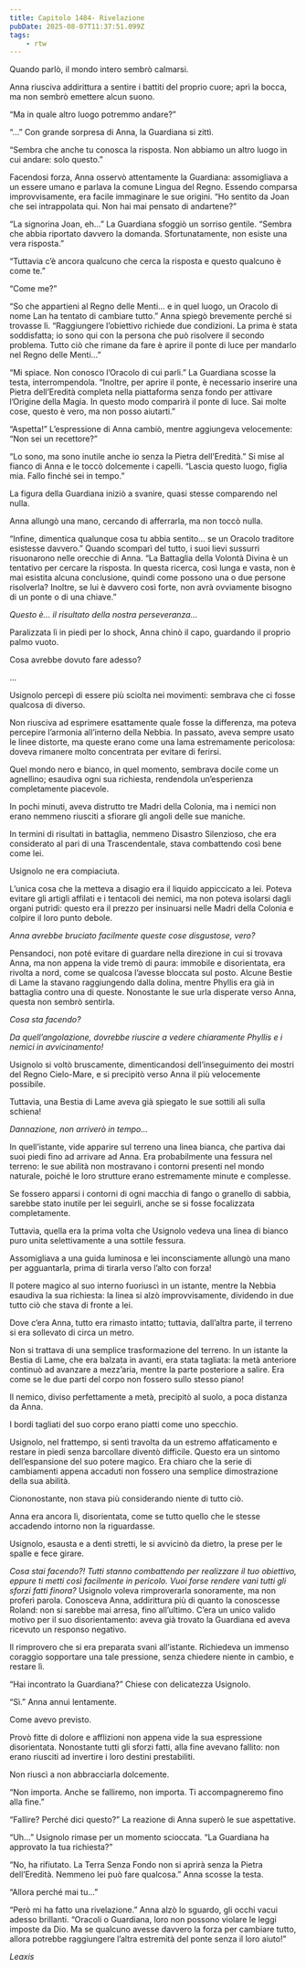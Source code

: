 ```yaml
---
title: Capitolo 1484- Rivelazione
pubDate: 2025-08-07T11:37:51.099Z
tags:
    - rtw
---
```



Quando parlò, il mondo intero sembrò calmarsi.


Anna riusciva addirittura a sentire i battiti del proprio cuore; aprì la bocca, ma non sembrò emettere alcun suono.


“Ma in quale altro luogo potremmo andare?”


“…” Con grande sorpresa di Anna, la Guardiana si zittì.


“Sembra che anche tu conosca la risposta. Non abbiamo un altro luogo in cui andare: solo questo.”


Facendosi forza, Anna osservò attentamente la Guardiana: assomigliava a un essere umano e parlava la comune Lingua del Regno. Essendo comparsa improvvisamente, era facile immaginare le sue origini. “Ho sentito da Joan che sei intrappolata qui. Non hai mai pensato di andartene?”


“La signorina Joan, eh…” La Guardiana sfoggiò un sorriso gentile. “Sembra che abbia riportato davvero la domanda. Sfortunatamente, non esiste una vera risposta.”


“Tuttavia c’è ancora qualcuno che cerca la risposta e questo qualcuno è come te.”


“Come me?”


“So che appartieni al Regno delle Menti… e in quel luogo, un Oracolo di nome Lan ha tentato di cambiare tutto.” Anna spiegò brevemente perché si trovasse lì. “Raggiungere l’obiettivo richiede due condizioni. La prima è stata soddisfatta; io sono qui con la persona che può risolvere il secondo problema. Tutto ciò che rimane da fare è aprire il ponte di luce per mandarlo nel Regno delle Menti…”


“Mi spiace. Non conosco l’Oracolo di cui parli.” La Guardiana scosse la testa, interrompendola. “Inoltre, per aprire il ponte, è necessario inserire una Pietra dell’Eredità completa nella piattaforma senza fondo per attivare l’Origine della Magia. In questo modo comparirà il ponte di luce. Sai molte cose, questo è vero, ma non posso aiutarti.”


“Aspetta!” L’espressione di Anna cambiò, mentre aggiungeva velocemente: “Non sei un recettore?”


“Lo sono, ma sono inutile anche io senza la Pietra dell’Eredità.” Si mise al fianco di Anna e le toccò dolcemente i capelli. “Lascia questo luogo, figlia mia. Fallo finché sei in tempo.”


La figura della Guardiana iniziò a svanire, quasi stesse comparendo nel nulla.


Anna allungò una mano, cercando di afferrarla, ma non toccò nulla.


“Infine, dimentica qualunque cosa tu abbia sentito… se un Oracolo traditore esistesse davvero.” Quando scomparì del tutto, i suoi lievi sussurri risuonarono nelle orecchie di Anna. “La Battaglia della Volontà Divina è un tentativo per cercare la risposta. In questa ricerca, così lunga e vasta, non è mai esistita alcuna conclusione, quindi come possono una o due persone risolverla? Inoltre, se lui è davvero così forte, non avrà ovviamente bisogno di un ponte o di una chiave.”


<em>Questo è… il risultato della nostra perseveranza…</em>


Paralizzata lì in piedi per lo shock, Anna chinò il capo, guardando il proprio palmo vuoto.


Cosa avrebbe dovuto fare adesso?






…






Usignolo percepì di essere più sciolta nei movimenti: sembrava che ci fosse qualcosa di diverso.


Non riusciva ad esprimere esattamente quale fosse la differenza, ma poteva percepire l’armonia all’interno della Nebbia. In passato, aveva sempre usato le linee distorte, ma queste erano come una lama estremamente pericolosa: doveva rimanere molto concentrata per evitare di ferirsi.


Quel mondo nero e bianco, in quel momento, sembrava docile come un agnellino; esaudiva ogni sua richiesta, rendendola un’esperienza completamente piacevole.


In pochi minuti, aveva distrutto tre Madri della Colonia, ma i nemici non erano nemmeno riusciti a sfiorare gli angoli delle sue maniche.


In termini di risultati in battaglia, nemmeno Disastro Silenzioso, che era considerato al pari di una Trascendentale, stava combattendo così bene come lei.


Usignolo ne era compiaciuta.


L’unica cosa che la metteva a disagio era il liquido appiccicato a lei. Poteva evitare gli artigli affilati e i tentacoli dei nemici, ma non poteva isolarsi dagli organi putridi: questo era il prezzo per insinuarsi nelle Madri della Colonia e colpire il loro punto debole.


<em>Anna avrebbe bruciato facilmente queste cose disgustose, vero?</em>


Pensandoci, non poté evitare di guardare nella direzione in cui si trovava Anna, ma non appena la vide tremò di paura: immobile e disorientata, era rivolta a nord, come se qualcosa l’avesse bloccata sul posto. Alcune Bestie di Lame la stavano raggiungendo dalla dolina, mentre Phyllis era già in battaglia contro una di queste. Nonostante le sue urla disperate verso Anna, questa non sembrò sentirla.


<em>Cosa sta facendo?</em>


<em>Da quell’angolazione, dovrebbe riuscire a vedere chiaramente Phyllis e i nemici in avvicinamento!</em>


Usignolo si voltò bruscamente, dimenticandosi dell’inseguimento dei mostri del Regno Cielo-Mare, e si precipitò verso Anna il più velocemente possibile.


Tuttavia, una Bestia di Lame aveva già spiegato le sue sottili ali sulla schiena!


<em>Dannazione, non arriverò in tempo…</em>


In quell’istante, vide apparire sul terreno una linea bianca, che partiva dai suoi piedi fino ad arrivare ad Anna. Era probabilmente una fessura nel terreno: le sue abilità non mostravano i contorni presenti nel mondo naturale, poiché le loro strutture erano estremamente minute e complesse.


Se fossero apparsi i contorni di ogni macchia di fango o granello di sabbia, sarebbe stato inutile per lei seguirli, anche se si fosse focalizzata completamente.


Tuttavia, quella era la prima volta che Usignolo vedeva una linea di bianco puro unita selettivamente a una sottile fessura.


Assomigliava a una guida luminosa e lei inconsciamente allungò una mano per agguantarla, prima di tirarla verso l’alto con forza!


Il potere magico al suo interno fuoriuscì in un istante, mentre la Nebbia esaudiva la sua richiesta: la linea si alzò improvvisamente, dividendo in due tutto ciò che stava di fronte a lei.


Dove c’era Anna, tutto era rimasto intatto; tuttavia, dall’altra parte, il terreno si era sollevato di circa un metro.


Non si trattava di una semplice trasformazione del terreno. In un istante la Bestia di Lame, che era balzata in avanti, era stata tagliata: la metà anteriore continuò ad avanzare a mezz’aria, mentre la parte posteriore a salire. Era come se le due parti del corpo non fossero sullo stesso piano!


Il nemico, diviso perfettamente a metà, precipitò al suolo, a poca distanza da Anna.


I bordi tagliati del suo corpo erano piatti come uno specchio.


Usignolo, nel frattempo, si sentì travolta da un estremo affaticamento e restare in piedi senza barcollare diventò difficile. Questo era un sintomo dell’espansione del suo potere magico. Era chiaro che la serie di cambiamenti appena accaduti non fossero una semplice dimostrazione della sua abilità.


Ciononostante, non stava più considerando niente di tutto ciò.


Anna era ancora lì, disorientata, come se tutto quello che le stesse accadendo intorno non la riguardasse.


Usignolo, esausta e a denti stretti, le si avvicinò da dietro, la prese per le spalle e fece girare.


<em>Cosa stai facendo?! Tutti stanno combattendo per realizzare il tuo obiettivo, eppure ti metti così facilmente in pericolo. Vuoi forse rendere vani tutti gli sforzi fatti finora?</em> Usignolo voleva rimproverarla sonoramente, ma non proferì parola. Conosceva Anna, addirittura più di quanto la conoscesse Roland: non si sarebbe mai arresa, fino all’ultimo. C’era un unico valido motivo per il suo disorientamento: aveva già trovato la Guardiana ed aveva ricevuto un responso negativo.


Il rimprovero che si era preparata svanì all’istante. Richiedeva un immenso coraggio sopportare una tale pressione, senza chiedere niente in cambio, e restare lì.


“Hai incontrato la Guardiana?” Chiese con delicatezza Usignolo.


“Sì.” Anna annuì lentamente.


Come avevo previsto.


Provò fitte di dolore e afflizioni non appena vide la sua espressione disorientata. Nonostante tutti gli sforzi fatti, alla fine avevano fallito: non erano riusciti ad invertire i loro destini prestabiliti.


Non riuscì a non abbracciarla dolcemente.


“Non importa. Anche se falliremo, non importa. Ti accompagneremo fino alla fine.”


“Fallire? Perché dici questo?” La reazione di Anna superò le sue aspettative.


“Uh…” Usignolo rimase per un momento scioccata. “La Guardiana ha approvato la tua richiesta?”


“No, ha rifiutato. La Terra Senza Fondo non si aprirà senza la Pietra dell’Eredità. Nemmeno lei può fare qualcosa.” Anna scosse la testa.


“Allora perché mai tu…”


“Però mi ha fatto una rivelazione.” Anna alzò lo sguardo, gli occhi vacui adesso brillanti. “Oracoli o Guardiana, loro non possono violare le leggi imposte da Dio. Ma se qualcuno avesse davvero la forza per cambiare tutto, allora potrebbe raggiungere l’altra estremità del ponte senza il loro aiuto!”










<em>Leaxis</em>
                                


                                



